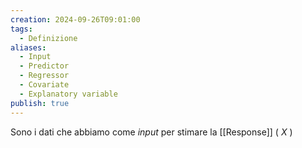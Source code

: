```yaml
---
creation: 2024-09-26T09:01:00
tags:
  - Definizione
aliases:
  - Input
  - Predictor
  - Regressor
  - Covariate
  - Explanatory variable
publish: true
---
```

Sono i dati che abbiamo come *input* per stimare la [[Response]] ( $X$ )